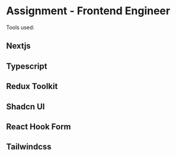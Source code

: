 # Assignment - Frontend Engineer


Tools used:

## Nextjs
## Typescript
## Redux Toolkit
## Shadcn UI
## React Hook Form
## Tailwindcss 
